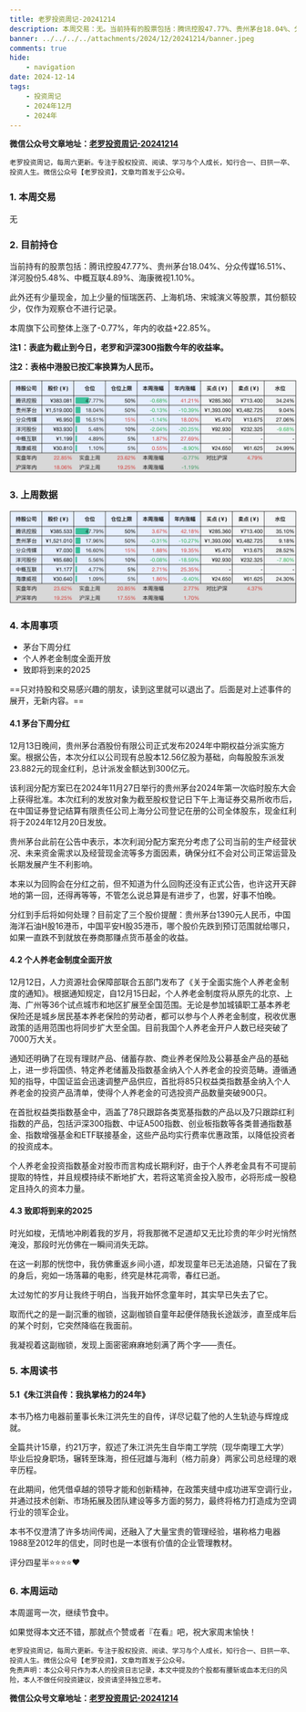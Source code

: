 ```yaml
---
title: 老罗投资周记-20241214
description: 本周交易：无。当前持有的股票包括：腾讯控股47.77%、贵州茅台18.04%、分众传媒16.51%、洋河股份5.48%、中概互联4.89%、海康微视1.10%。此外还有少量现金，加上少量的恒瑞医药、上海机场、宋城演义等股票，其份额较少，仅作为观察仓不进行记录。本周旗下公司整体上涨了-0.77%，年内的收益+22.85%。
banner: ../../../../attachments/2024/12/20241214/banner.jpeg
comments: true
hide:
    - navigation
date: 2024-12-14
tags:
    - 投资周记
    - 2024年12月
    - 2024年
---
```


__微信公众号文章地址：[老罗投资周记-20241214](https://mp.weixin.qq.com/s/C3wGWe9X3tPGfLfysjOORA)__

```
老罗投资周记，每周六更新。专注于股权投资、阅读、学习与个人成长，知行合一、日拱一卒、投资人生。微信公众号【老罗投资】，文章均首发于公众号。
```

### 1. 本周交易

无

### 2. 目前持仓

当前持有的股票包括：腾讯控股47.77%、贵州茅台18.04%、分众传媒16.51%、洋河股份5.48%、中概互联4.89%、海康微视1.10%。

此外还有少量现金，加上少量的恒瑞医药、上海机场、宋城演义等股票，其份额较少，仅作为观察仓不进行记录。

本周旗下公司整体上涨了<span class="green">-0.77%</span>，年内的收益<span class="red">+22.85%</span>。

**注1：表底为截止到今日，老罗和沪深300指数今年的收益率。**

**注2：表格中港股已按汇率换算为人民币。**

![目前持仓](../../../attachments/2024/12/20241214/1.jpg)

### 3. 上周数据

![上周数据](../../../attachments/2024/12/20241214/2.jpg)

### 4. 本周事项

+ 茅台下周分红
+ 个人养老金制度全面开放
+ 致即将到来的2025

==只对持股和交易感兴趣的朋友，读到这里就可以退出了。后面是对上述事件的展开，无新内容。==

#### 4.1 茅台下周分红

12月13日晚间，贵州茅台酒股份有限公司正式发布2024年中期权益分派实施方案。根据公告，本次分红以公司现有总股本12.56亿股为基础，向每股股东派发23.882元的现金红利，总计派发金额达到300亿元。

该利润分配方案已在2024年11月27日举行的贵州茅台2024年第一次临时股东大会上获得批准。本次红利的发放对象为截至股权登记日下午上海证券交易所收市后，在中国证券登记结算有限责任公司上海分公司登记在册的公司全体股东，现金红利将于2024年12月20日发放。

贵州茅台此前在公告中表示，本次利润分配方案充分考虑了公司当前的生产经营状况、未来资金需求以及经营现金流等多方面因素，确保分红不会对公司正常运营及长期发展产生不利影响。

本来以为回购会在分红之前，但不知道为什么回购还没有正式公告，也许这开天辟地的第一回，还得再等等，不管怎么说总算是有进步了，也罢，好事不怕晚。

分红到手后将如何处理？目前定了三个股价提醒：贵州茅台1390元人民币，中国海洋石油H股16港币，中国平安H股35港币，哪个股价先跌到预订范围就给哪只，如果一直跌不到就放在券商那赚点货币基金的收益。

#### 4.2 个人养老金制度全面开放

12月12日，人力资源社会保障部联合五部门发布了《关于全面实施个人养老金制度的通知》。根据通知规定，自12月15日起，个人养老金制度将从原先的北京、上海、广州等36个试点城市和地区扩展至全国范围。无论是参加城镇职工基本养老保险还是城乡居民基本养老保险的劳动者，都可以参与个人养老金制度，税收优惠政策的适用范围也将同步扩大至全国。目前我国个人养老金开户人数已经突破了7000万大关。

通知还明确了在现有理财产品、储蓄存款、商业养老保险及公募基金产品的基础上，进一步将国债、特定养老储蓄及指数基金纳入个人养老金的投资范畴。遵循通知的指导，中国证监会迅速调整产品供应，首批将85只权益类指数基金纳入个人养老金的投资产品清单，使得个人养老金的可选投资产品数量突破900只。

在首批权益类指数基金中，涵盖了78只跟踪各类宽基指数的产品以及7只跟踪红利指数的产品，包括沪深300指数、中证A500指数、创业板指数等各类普通指数基金、指数增强基金和ETF联接基金，这些产品均实行费率优惠政策，以降低投资者的投资成本。

个人养老金投资指数基金对股市而言构成长期利好，由于个人养老金具有不可提前提取的特性，并且规模持续不断地扩大，若将这笔资金投入股市，必将形成一股稳定且持久的资本力量。

#### 4.3 致即将到来的2025

时光如梭，无情地冲刷着我的岁月，将我那微不足道却又无比珍贵的年少时光悄然淹没，那段时光仿佛在一瞬间消失无踪。

在这一刹那的恍惚中，我仿佛重返乡间小道，却发现童年已无法追随，只留在了我的身后，宛如一场落幕的电影，终究是林花凋零，春红已逝。

太过匆忙的岁月让我终于明白，当我开始怀念童年时，其实早已失去了它。

取而代之的是一副沉重的枷锁，这副枷锁自童年起便伴随我长途跋涉，直至成年后的某个时刻，它突然降临在我面前。

我凝视着这副枷锁，发现上面密密麻麻地刻满了两个字——责任。

### 5. 本周读书

#### 5.1《朱江洪自传：我执掌格力的24年》

本书乃格力电器前董事长朱江洪先生的自传，详尽记载了他的人生轨迹与辉煌成就。

全篇共计15章，约21万字，叙述了朱江洪先生自华南工学院（现华南理工大学）毕业后投身职场，辗转至珠海，担任冠雄与海利（格力前身）两家公司总经理的艰辛历程。

在此期间，他凭借卓越的领导才能和创新精神，在政策夹缝中成功进军空调行业，并通过技术创新、市场拓展及团队建设等多方面的努力，最终将格力打造成为空调行业的领军企业。

本书不仅澄清了许多坊间传闻，还融入了大量宝贵的管理经验，堪称格力电器1988至2012年的信史，同时也是一本很有价值的企业管理教材。

评分四星半⭐️⭐️⭐️⭐️❤️

### 6. 本周运动

本周遛弯一次，继续节食中。

如果觉得本文还不错，那就点个赞或者『在看』吧，祝大家周末愉快！

```
老罗投资周记，每周六更新。专注于股权投资、阅读、学习与个人成长，知行合一、日拱一卒、投资人生。微信公众号【老罗投资】，文章均首发于公众号。
免责声明：本公众号只作为本人的投资日志记录，本文中提及的个股都有腰斩或血本无归的风险，本人不做任何投资建议，投资请坚持独立思考。
```

__微信公众号文章地址：[老罗投资周记-20241214](https://mp.weixin.qq.com/s/C3wGWe9X3tPGfLfysjOORA)__
